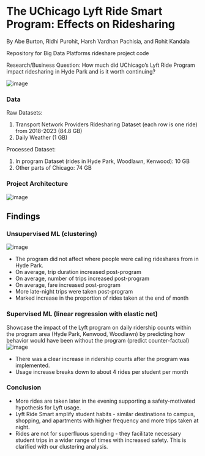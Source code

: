 # The UChicago Lyft Ride Smart Program: Effects on Ridesharing
By Abe Burton, Ridhi Purohit, Harsh Vardhan Pachisia, and Rohit Kandala

Repository for Big Data Platforms rideshare project code

Research/Business Question: How much did UChicago’s Lyft Ride Program impact ridesharing in Hyde Park and is it worth continuing?

![image](https://github.com/abejburton/bdp-rideshare/assets/30920386/67041b2d-2d5b-4f96-91fd-444b23d2c28b)

### Data
Raw Datasets:
1. Transport Network Providers Ridesharing Dataset (each row is one ride) from 2018-2023 (84.8 GB)
2. Daily Weather (1 GB)

Processed Dataset:
1. In program Dataset (rides in Hyde Park, Woodlawn, Kenwood): 10 GB
2. Other parts of Chicago: 74 GB

### Project Architecture
![image](https://github.com/abejburton/bdp-rideshare/assets/30920386/7d378c06-82ee-4e48-a593-2e1e63cdb904)


## Findings

### Unsupervised ML (clustering)
![image](https://github.com/abejburton/bdp-rideshare/assets/30920386/2d053141-5312-4c0c-ae0f-54f1dcc1ff11)
- The program did not affect where people were calling rideshares from in Hyde Park.
- On average, trip duration increased post-program
- On average, number of trips increased post-program
- On average, fare  increased post-program
- More late-night trips were taken post-program
- Marked increase in the proportion of rides taken at the end of month

### Supervised ML (linear regression with elastic net)
Showcase the impact of the Lyft program on daily ridership counts within the program area (Hyde Park, Kenwood, Woodlawn) by predicting how behavior would have been without the program (predict counter-factual)
![image](https://github.com/abejburton/bdp-rideshare/assets/30920386/def04be5-a3a8-402d-8c87-ed336d158771)
- There was a clear increase in ridership counts after the program was implemented.
- Usage increase breaks down to about 4 rides per student per month

### Conclusion
- More rides are taken later in the evening supporting a safety-motivated hypothesis for Lyft usage.
- Lyft Ride Smart amplify student habits - similar destinations to campus, shopping, and apartments with higher frequency and more trips taken at night.
- Rides are not for superfluous spending - they facilitate necessary student trips in a wider range of times with increased safety. This is clarified with our clustering analysis. 



